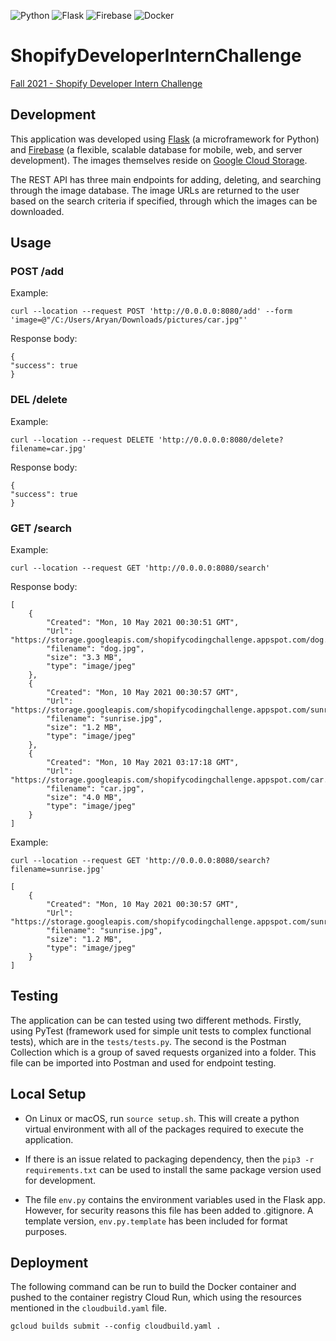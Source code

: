 <p float="left">
   <img alt="Python" src="https://img.shields.io/badge/python-%2314354C.svg?&style=for-the-badge&logo=pythonlogoColor=white"/>
   <img alt="Flask" src="https://img.shields.io/badge/flask-%23000.svg?&style=for-the-badge&logo=flask&logoColor=white"/>
   <img alt="Firebase" src="https://img.shields.io/badge/firebase-%23039BE5.svg?&style=for-the-badge&logo=firebase"/>
   <img alt="Docker" src="https://img.shields.io/badge/docker-%230db7ed.svg?&style=for-the-badge&logo=docker&logoColor=white"/>

</p>

# ShopifyDeveloperInternChallenge

[Fall 2021 - Shopify Developer Intern Challenge](https://docs.google.com/document/d/1ZKRywXQLZWOqVOHC4JkF3LqdpO3Llpfk_CkZPR8bjak/edit#)

## Development

This application was developed using [Flask](https://flask.palletsprojects.com/en/1.1.x/) (a microframework for Python) and [Firebase](https://firebase.google.com/) (a flexible, scalable database for mobile, web, and server development). The images themselves reside on [Google Cloud Storage](https://cloud.google.com/storage).

The REST API has three main endpoints for adding, deleting, and searching through the image database. The image URLs are returned to the user based on the search criteria if specified, through which the images can be downloaded.

## Usage

### POST /add

Example:

```
curl --location --request POST 'http://0.0.0.0:8080/add' --form 'image=@"/C:/Users/Aryan/Downloads/pictures/car.jpg"'
```

Response body:

```
{
"success": true
}
```

### DEL /delete

Example:

```
curl --location --request DELETE 'http://0.0.0.0:8080/delete?filename=car.jpg'
```

Response body:

```
{
"success": true
}
```

### GET /search

Example:

```
curl --location --request GET 'http://0.0.0.0:8080/search'
```

Response body:

```
[
    {
        "Created": "Mon, 10 May 2021 00:30:51 GMT",
        "Url": "https://storage.googleapis.com/shopifycodingchallenge.appspot.com/dog.jpg",
        "filename": "dog.jpg",
        "size": "3.3 MB",
        "type": "image/jpeg"
    },
    {
        "Created": "Mon, 10 May 2021 00:30:57 GMT",
        "Url": "https://storage.googleapis.com/shopifycodingchallenge.appspot.com/sunrise.jpg",
        "filename": "sunrise.jpg",
        "size": "1.2 MB",
        "type": "image/jpeg"
    },
    {
        "Created": "Mon, 10 May 2021 03:17:18 GMT",
        "Url": "https://storage.googleapis.com/shopifycodingchallenge.appspot.com/car.jpg",
        "filename": "car.jpg",
        "size": "4.0 MB",
        "type": "image/jpeg"
    }
]
```

Example:

```
curl --location --request GET 'http://0.0.0.0:8080/search?filename=sunrise.jpg'
```

```
[
    {
        "Created": "Mon, 10 May 2021 00:30:57 GMT",
        "Url": "https://storage.googleapis.com/shopifycodingchallenge.appspot.com/sunrise.jpg",
        "filename": "sunrise.jpg",
        "size": "1.2 MB",
        "type": "image/jpeg"
    }
]
```

## Testing

The application can be can tested using two different methods. Firstly, using PyTest (framework used for simple unit tests to complex functional tests), which are in the `tests/tests.py`. The second is the Postman Collection which is a group of saved requests organized into a folder. This file can be imported into Postman and used for endpoint testing.

## Local Setup

- On Linux or macOS, run `source setup.sh`. This will create a python virtual environment with all of the packages required to execute the application.

- If there is an issue related to packaging dependency, then the `pip3 -r requirements.txt` can be used to install the same package version used for development.

- The file `env.py` contains the environment variables used in the Flask app. However, for security reasons this file has been added to .gitignore. A template version, `env.py.template` has been included for format purposes.

## Deployment

The following command can be run to build the Docker container and pushed to the container registry Cloud Run, which using the resources mentioned in the `cloudbuild.yaml` file.

```
gcloud builds submit --config cloudbuild.yaml .
```
